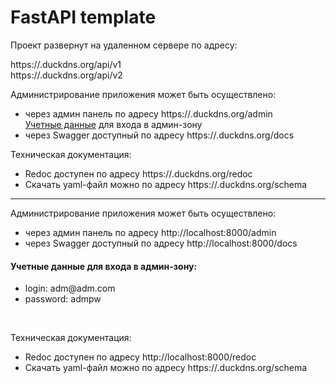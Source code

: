 # FastAPI template

Проект развернут на удаленном сервере по адресу:<br>

https://.duckdns.org/api/v1 <br>
https://.duckdns.org/api/v2 <br>


Администрирование приложения может быть осуществлено:
  - через админ панель по адресу https://.duckdns.org/admin <br>
    <a href="#t1">Учетные данные</a> для входа в админ-зону
  - через Swagger доступный по адресу https://.duckdns.org/docs

Техническая документация:
  - Redoc доступен по адресу https://.duckdns.org/redoc
  - Скачать yaml-файл можно по адресу https://.duckdns.org/schema

---

Администрирование приложения может быть осуществлено:
  - через админ панель по адресу http://localhost:8000/admin
  - через Swagger доступный по адресу http://localhost:8000/docs

  <h4 id="t1">Учетные данные для входа в админ-зону:</h4>
    <ul>
      <li>login: adm@adm.com
      <li>password: admpw
    </ul><br>

  Техническая документация:
  - Redoc доступен по адресу http://localhost:8000/redoc
  - Скачать yaml-файл можно по адресу https://.duckdns.org/schema
<br>
